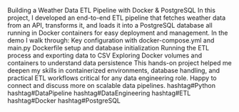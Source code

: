 Building a Weather Data ETL Pipeline with Docker & PostgreSQL
In this project, I developed an end-to-end ETL pipeline that fetches weather data from an API, transforms it, and loads it into a PostgreSQL database all running in Docker containers for easy deployment and management.
In the demo I walk through:
Key configuration with docker-compose.yml and main.py
Dockerfile setup and database initialization
Running the ETL process and exporting data to CSV
Exploring Docker volumes and containers to understand data persistence
This hands-on project helped me deepen my skills in containerized environments, database handling, and practical ETL workflows critical for any data engineering role.
Happy to connect and discuss more on scalable data pipelines.
hashtag#Python 
hashtag#DataPipeline
hashtag#DataEngineering 
hashtag#ETL hashtag#Docker 
hashtag#PostgreSQL


